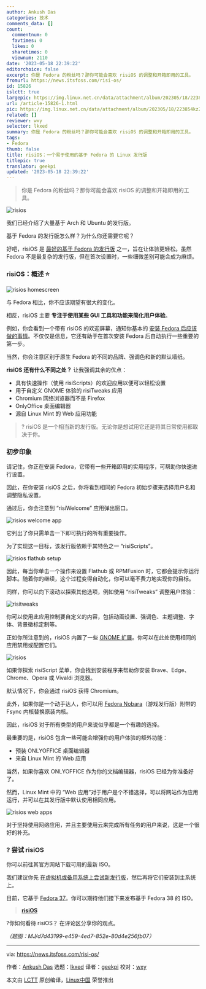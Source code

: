 ```yaml
---
author: Ankush Das
categories: 技术
comments_data: []
count:
  commentnum: 0
  favtimes: 0
  likes: 0
  sharetimes: 0
  viewnum: 2110
date: '2023-05-18 22:39:22'
editorchoice: false
excerpt: 你是 Fedora 的粉丝吗？那你可能会喜欢 risiOS 的调整和开箱即用的工具。
fromurl: https://news.itsfoss.com/risi-os/
id: 15826
islctt: true
largepic: https://img.linux.net.cn/data/attachment/album/202305/18/223854kz2zfrtptm1k8itr.jpg
url: /article-15826-1.html
pic: https://img.linux.net.cn/data/attachment/album/202305/18/223854kz2zfrtptm1k8itr.jpg.thumb.jpg
related: []
reviewer: wxy
selector: lkxed
summary: 你是 Fedora 的粉丝吗？那你可能会喜欢 risiOS 的调整和开箱即用的工具。
tags:
- Fedora
thumb: false
title: risiOS：一个易于使用的基于 Fedora 的 Linux 发行版
titlepic: true
translator: geekpi
updated: '2023-05-18 22:39:22'
---
```



> 
> 你是 Fedora 的粉丝吗？那你可能会喜欢 risiOS 的调整和开箱即用的工具。
> 
> 
> 


![risios](https://img.linux.net.cn/data/attachment/album/202305/18/223854kz2zfrtptm1k8itr.jpg)


我们已经介绍了大量基于 Arch 和 Ubuntu 的发行版。


基于 Fedora 的发行版怎么样？为什么你还需要它呢？


好吧，risiOS 是 [最好的基于 Fedora 的发行版](https://itsfoss.com/best-fedora-linux-distributions/?ref=news.itsfoss.com) 之一，旨在让体验更轻松。虽然 Fedora 不是最复杂的发行版，但在首次设置时，一些细微差别可能会成为麻烦。


### risiOS：概述 ⭐


![risios homescreen](https://img.linux.net.cn/data/attachment/album/202305/18/223922qahqzqcggqvgsgha.jpg)


与 Fedora 相比，你不应该期望有很大的变化。


相反，risiOS 主要 **专注于使用某些 GUI 工具和功能来简化用户体验**。


例如，你会看到一个带有 risiOS 的欢迎屏幕，通知你基本的 [安装 Fedora 后应该做的事情](https://itsfoss.com/things-to-do-after-installing-fedora/?ref=news.itsfoss.com)。不仅仅是信息，它还有助于在首次安装 Fedora 后自动执行一些重要的第一步。


当然，你会注意区别于原生 Fedora 的不同的品牌、强调色和新的默认墙纸。


**risiOS 还有什么不同之处？** 让我强调其余的优点：


* 具有快速操作（使用 risiScripts）的欢迎应用以便可以轻松设置
* 用于自定义 GNOME 体验的 risiTweaks 应用
* Chromium 网络浏览器而不是 Firefox
* OnlyOffice 桌面编辑器
* 源自 Linux Mint 的 Web 应用功能



> 
> ? risiOS 是一个相当新的发行版。无论你是想试用它还是将其日常使用都取决于你。
> 
> 
> 


### 初步印象


请记住，你正在安装 Fedora，它带有一些开箱即用的实用程序，可帮助你快速进行设置。


因此，在你安装 risiOS 之后，你将看到相同的 Fedora 初始步骤来选择用户名和调整隐私设置。


通过后，你会注意到 “risiWelcome” 应用弹出窗口。


![risios welcome app](https://img.linux.net.cn/data/attachment/album/202305/18/223922higsc51c5cgpigs0.jpg)


它列出了你只需单击一下即可执行的所有重要操作。


为了实现这一目标，该发行版依赖于其特色之一 “risiScripts”。


![risios flathub setup](https://img.linux.net.cn/data/attachment/album/202305/18/223923wyzt76ds38778738.jpg)


因此，每当你单击一个操作来设置 Flathub 或 RPMFusion 时，它都会提示你运行脚本。随着你的继续，这个过程变得自动化，你可以毫不费力地实现你的目标。


同样，你可以向下滚动以探索其他选项，例如使用 “risiTweaks” 调整用户体验：


![risitweaks](https://img.linux.net.cn/data/attachment/album/202305/18/223923gtcvnnrz83nzi8y5.jpg)


你可以使用此应用控制要自定义的内容，包括动画设置、强调色、主题调整、字体、背景徽标定制等。


正如你所注意到的，risiOS 内置了一些 [GNOME 扩展](https://itsfoss.com/best-gnome-extensions/?ref=news.itsfoss.com)。你可以在此处使用相同的应用禁用或配置它们。


![risios](https://img.linux.net.cn/data/attachment/album/202305/18/223924m8tp1ut1kwlout8o.jpg)


如果你探索 risiScript 菜单，你会找到安装程序来帮助你安装 Brave、Edge、Chrome、Opera 或 Vivaldi 浏览器。


默认情况下，你会通过 risiOS 获得 Chromium。


此外，如果你是一个动手达人，你可以用 [Fedora Nobara](https://nobaraproject.org/?ref=news.itsfoss.com)（游戏发行版）附带的 Fsync 内核替换原装内核。


因此，risiOS 对于所有类型的用户来说似乎都是一个有趣的选择。


最重要的是，risiOS 包含一些可能会增强你的用户体验的额外功能：


* 预装 ONLYOFFICE 桌面编辑器
* 来自 Linux Mint 的 Web 应用


当然，如果你喜欢 ONLYOFFICE 作为你的文档编辑器，risiOS 已经为你准备好了。


然而，Linux Mint 中的 “Web 应用”对于用户是个不错选择，可以将网站作为应用运行，并可以在其发行版中默认使用相同应用。


![risios web apps](https://img.linux.net.cn/data/attachment/album/202305/18/223924ztifydd4vu4zfidd.jpg)


对于坚持使用网络应用，并且主要使用云来完成所有任务的用户来说，这是一个很好的补充。


### ? 尝试 risiOS


你可以前往其官方网站下载可用的最新 ISO。


我们建议你先 [在虚拟机或备用系统上尝试新发行版](https://itsfoss.com/why-linux-virtual-machine/?ref=news.itsfoss.com)，然后再将它们安装到主系统上。


目前，它基于 [Fedora 37](https://news.itsfoss.com/fedora-37-features/)。你可以期待他们接下来发布基于 Fedora 38 的 ISO。



> 
> **[risiOS](https://risi.io/?ref=news.itsfoss.com)**
> 
> 
> 


?你如何看待 risiOS？ 在评论区分享你的观点。


*（题图：MJ/d7d43199-e459-4ed7-852e-80d4e256fb07）*




---


via: <https://news.itsfoss.com/risi-os/>


作者：[Ankush Das](https://news.itsfoss.com/author/ankush/) 选题：[lkxed](https://github.com/lkxed/) 译者：[geekpi](https://github.com/geekpi) 校对：[wxy](https://github.com/wxy)


本文由 [LCTT](https://github.com/LCTT/TranslateProject) 原创编译，[Linux中国](https://linux.cn/) 荣誉推出